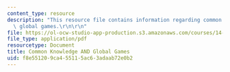 ```yaml
---
content_type: resource
description: "This resource file contains information regarding common knowledge and\
  \ global games.\r\n\r\n"
file: https://ol-ocw-studio-app-production.s3.amazonaws.com/courses/14-11-insights-from-game-theory-into-social-behavior-fall-2013/f8e551209ca455115ac63adaab72e0b2_MIT14_11F13_Com_Know_Game.pdf
file_type: application/pdf
resourcetype: Document
title: Common Knowledge AND Global Games
uid: f8e55120-9ca4-5511-5ac6-3adaab72e0b2
---
```

